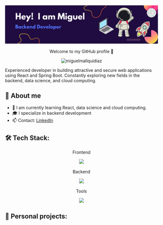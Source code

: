 <a href="#">![Logo](https://github.com/miguelmallquidiaz/miguelmallquidiaz/blob/main/banner.gif)
</a>
<p align="center">Welcome to my GitHub profile 👋</p>

<p align="center">
  <a><img src="https://komarev.com/ghpvc/?username=miguelmallquidiaz&label=Profile%20views&color=0e75b6&style=flat" alt="miguelmallquidiaz"></a>
</p>

Experienced developer in building attractive and secure web applications using React and Spring Boot. Constantly exploring new fields in the backend, data science, and cloud computing.

## 📖 About me
* 🌱 I am currently learning React, data science and cloud computing.
* 🎓 I specialize in backend development
* 📫 Contact: [LinkedIn](https://www.linkedin.com/in/miguelmallqui)

## 🛠️ Tech Stack:
<div align="center">
  <p>Frontend</p>
  <a href="https://skillicons.dev">
    <img src="https://skillicons.dev/icons?i=html,js,bootstrap,react" />
  </a>
</div>

<div align="center">
  <p>Backend</p>
  <a href="https://skillicons.dev">
    <img src="https://skillicons.dev/icons?i=php,java,spring,python,fastapi" />
  </a>
</div>

<div align="center">
  <p>Tools</p>
  <a href="https://skillicons.dev">
    <img src="https://skillicons.dev/icons?i=git,postman,mysql" />
  </a>
</div>

## 🔗 Personal projects:

